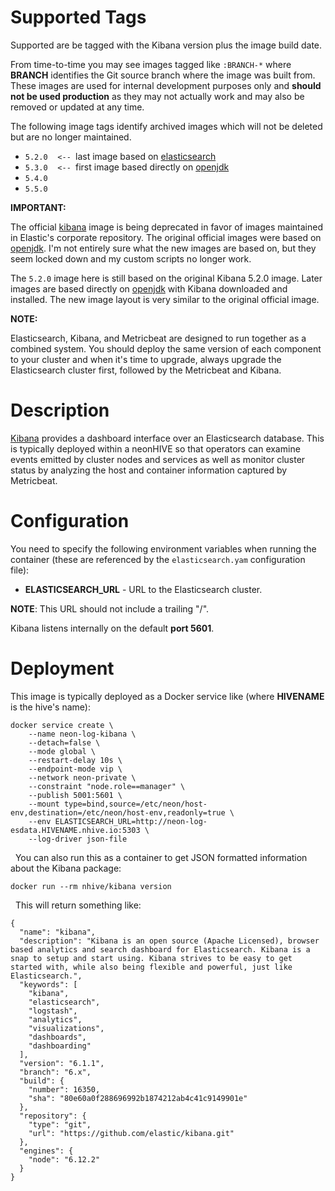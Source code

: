 # Supported Tags

Supported are be tagged with the Kibana version plus the image build date.

From time-to-time you may see images tagged like `:BRANCH-*` where **BRANCH** identifies the Git source branch where the image was built from.  These images are used for internal development purposes only and **should not be used production** as they may not actually work and may also be removed or updated at any time.

The following image tags identify archived images which will not be deleted but are no longer maintained.

* `5.2.0`&nbsp;&nbsp;&nbsp;&nbsp;`<-- `last image based on [elasticsearch](https://hub.docker.com/_/kibana/)
* `5.3.0`&nbsp;&nbsp;&nbsp;&nbsp;`<-- `first image based directly on [openjdk](https://hub.docker.com/_/openjdk/)
* `5.4.0`
* `5.5.0`

**IMPORTANT:**

The official [kibana](https://hub.docker.com/_/kibana/) image is being deprecated in favor of images maintained in Elastic's corporate repository.  The original official images were based on [openjdk](https://hub.docker.com/_/openjdk/).  I'm not entirely sure what the new images are based on, but they seem locked down and my custom scripts no longer work.

The `5.2.0` image here is still based on the original Kibana 5.2.0 image.  Later images are based directly on [openjdk](https://hub.docker.com/_/openjdk/) with Kibana downloaded and installed.  The new image layout is very similar to the original official image.

**NOTE:**

Elasticsearch, Kibana, and Metricbeat are designed to run together as a combined system.  You should deploy the same version of each component to your cluster and when it's time to upgrade, always upgrade the Elasticsearch cluster first, followed by the Metricbeat and Kibana.

# Description

[Kibana](https://www.elastic.co/guide/en/kibana/current/introduction.html) provides a dashboard interface over an Elasticsearch database.  This is typically deployed within a neonHIVE so that operators can examine events emitted by cluster nodes and services as well as monitor cluster status by analyzing the host and container information captured by Metricbeat.

# Configuration

You need to specify the following environment variables when running the container (these are referenced by the `elasticsearch.yam` configuration file):

* **ELASTICSEARCH_URL** - URL to the Elasticsearch cluster.

**NOTE**: This URL should not include a trailing "/".

Kibana listens internally on the default **port 5601**.

# Deployment

This image is typically deployed as a Docker service like (where **HIVENAME** is the hive's name):

````
docker service create \
    --name neon-log-kibana \
    --detach=false \
    --mode global \
    --restart-delay 10s \
    --endpoint-mode vip \
    --network neon-private \
    --constraint "node.role==manager" \
    --publish 5001:5601 \
    --mount type=bind,source=/etc/neon/host-env,destination=/etc/neon/host-env,readonly=true \
    --env ELASTICSEARCH_URL=http://neon-log-esdata.HIVENAME.nhive.io:5303 \
    --log-driver json-file
````
&nbsp;
You can also run this as a container to get JSON formatted information about the Kibana package:
````
docker run --rm nhive/kibana version
````
&nbsp;
This will return something like:
````
{
  "name": "kibana",
  "description": "Kibana is an open source (Apache Licensed), browser based analytics and search dashboard for Elasticsearch. Kibana is a snap to setup and start using. Kibana strives to be easy to get started with, while also being flexible and powerful, just like Elasticsearch.",
  "keywords": [
    "kibana",
    "elasticsearch",
    "logstash",
    "analytics",
    "visualizations",
    "dashboards",
    "dashboarding"
  ],
  "version": "6.1.1",
  "branch": "6.x",
  "build": {
    "number": 16350,
    "sha": "80e60a0f288696992b1874212ab4c41c9149901e"
  },
  "repository": {
    "type": "git",
    "url": "https://github.com/elastic/kibana.git"
  },
  "engines": {
    "node": "6.12.2"
  }
}
````

